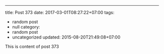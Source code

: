 ---
title: Post 373
date: 2017-03-01T08:27:22+07:00
tags:
  - random post
  - null
category:
  - random post
  - uncategorized
updated: 2015-08-20T21:49:08+07:00

This is content of post 373